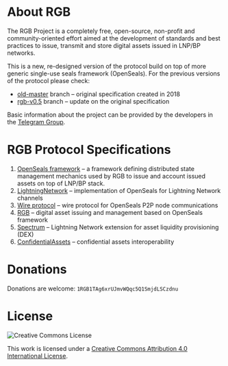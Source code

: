 # About RGB

The RGB Project is a completely free, open-source, non-profit and community-oriented effort aimed at the development of 
standards and best practices to issue, transmit and store digital assets issued in LNP/BP networks.

This is a new, re-designed version of the protocol build on top of more generic single-use seals framework (OpenSeals).
For the previous versions of the protocol please check:
* [old-master](https://github.com/rgb-org/spec/tree/old-master) branch – original specification created in 2018
* [rgb-v0.5](https://github.com/rgb-org/spec/tree/rgb-0.5) branch – update on the original specification

Basic information about the project can be provided by the developers in the [Telegram Group](https://t.me/rgbtelegram).


# RGB Protocol Specifications
1. [OpenSeals framework](01-OpenSeals.md) – a framework defining distributed state management mechanics used by
   RGB to issue and account issued assets on top of LNP/BP stack.
2. [LightningNetwork](02-LightningNetwork.md) – implementation of OpenSeals for Lightning Network channels
3. [Wire protocol](03-Wire.md) – wire protocol for OpenSeals P2P node communications
4. [RGB](04-RGB.md) – digital asset issuing and management based on OpenSeals framework
5. [Spectrum](05-Spectrum.md) – Lightning Network extension for asset liquidity provisioning (DEX)
6. [ConfidentialAssets](06-ConfidentialAssets.md) – confidential assets interoperability

# Donations
Donations are welcome: `1RGB1TAg6xrUJmvWQqc5Q1SmjdLSCzdnu`

# License

![Creative Commons License](https://i.creativecommons.org/l/by/4.0/88x31.png "License CC-BY")

This work is licensed under a [Creative Commons Attribution 4.0 International License](http://creativecommons.org/licenses/by/4.0/).
